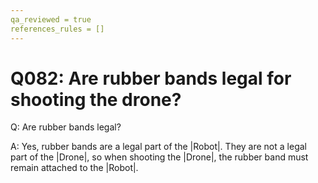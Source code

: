 ```yaml
---
qa_reviewed = true
references_rules = []
---
```


# Q082: Are rubber bands legal for shooting the drone?

Q: Are rubber bands legal?

A: Yes, rubber bands are a legal part of the |Robot|.  They are not a legal part of the |Drone|, so when shooting the |Drone|, the rubber band must remain attached to the |Robot|.